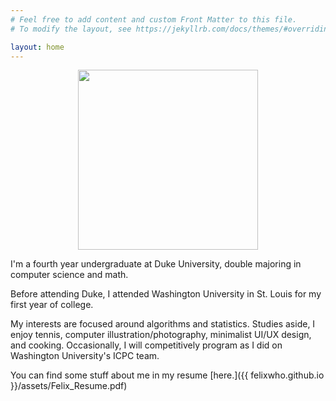 ```yaml
---
# Feel free to add content and custom Front Matter to this file.
# To modify the layout, see https://jekyllrb.com/docs/themes/#overriding-theme-defaults

layout: home
---
```


<html>
	<p style="text-align:center;"><img src="{{ felixwho.github.io }}/assets/IMG_1454_polarr.JPEG" style="width: 30vw; min-width: 100px; text-align:center"/></p>
</html>

I'm a fourth year undergraduate at Duke University, double majoring in computer science and math. 

Before attending Duke, I attended Washington University in St. Louis for my first year of college.

My interests are focused around algorithms and statistics. Studies aside, I enjoy tennis, computer illustration/photography, minimalist UI/UX design, and cooking. Occasionally, I will competitively program as I did on Washington University's ICPC team.

You can find some stuff about me in my resume [here.]({{ felixwho.github.io }}/assets/Felix_Resume.pdf)
